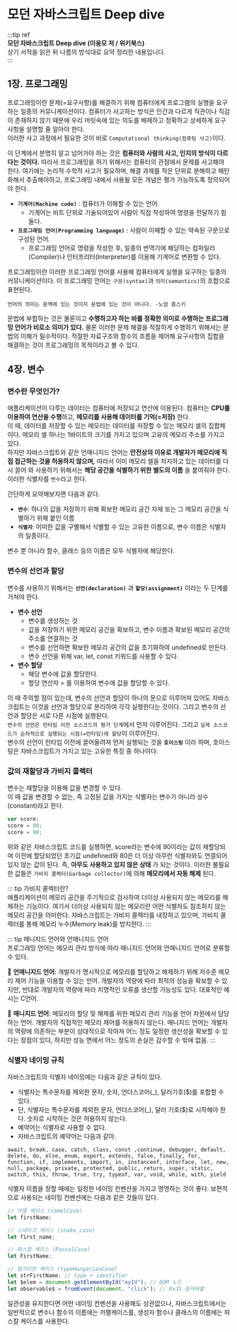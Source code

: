 # 모던 자바스크립트 Deep dive

:::tip ref  
**모던 자바스크립트 Deep dive (이웅모 저 / 위키북스)**  
상기 서적을 읽은 뒤 나름의 방식대로 요약 정리한 내용입니다.  
:::

## 1장. 프로그래밍

프로그래밍이란 문제(=요구사항)를 해결하기 위해 컴퓨터에게 프로그램의 실행을 요구하는 일종의 커뮤니케이션이다. 컴퓨터가 사고하는 방식은 인간과 다르게 직관이나 직감이 존재하지 않기 때문에 우리 머릿속에 있는 의도를 배제하고 정확하고 상세하게 요구사항을 설명할 줄 알아야 한다.  
이러한 사고 과정에서 필요한 것이 비로 `Computational thinking(컴퓨팅 사고)`이다.

이 단계에서 분명히 알고 넘어가야 하는 것은 **컴퓨터와 사람의 사고, 인지의 방식이 다르다는 것이다.** 따라서 프로그래밍을 하기 위해서는 컴퓨터의 관점에서 문제를 사고해야 한다. 여기에는 논리적 수학적 사고가 필요하며, 해결 과제를 작은 단위로 분해하고 패턴화해서 추출해야하고, 프로그래밍 내에서 사용될 모든 개념은 평가 가능하도록 정의되어야 한다.

- **`기계어(Machine code)`** : 컴퓨터가 이해할 수 있는 언어.
  - 기계어는 비트 단위로 기술되어있어 사람이 직접 작성하여 명령을 전달하기 힘들다.
- **`프로그래밍 언어(Programming language)`** : 사람이 이해할 수 있는 약속된 구문으로 구성된 언어.
  - 프로그래밍 언어로 명령을 작성한 후, 일종의 번역기에 해당하는 컴파일러(Compiler)나 인터프리터(Interpreter)를 이용해 기계어로 변환할 수 있다.

프로그래밍이란 이러한 프로그래밍 언어를 사용해 컴퓨터에게 실행을 요구하는 일종의 커뮤니케이션이다. 이 프로그래밍 언어는 `구문(syntax)`과 `의미(semantics)`의 조합으로 표현된다.

```text
언어의 의미는 문맥에 있는 것이지 문법에 있는 것이 아니다. -노엄 촘스키
```

문법에 부합하는 것은 물론이고 **수행하고자 하는 바를 정확한 의미로 수행하는 프로그래밍 언어가 비로소 의미가 있다.** 물론 이러한 문제 해결을 적절하게 수행하기 위해서는 문법의 이해가 필수적이다. 적절한 자료구조와 함수의 흐름을 제어해 요구사항의 집합을 해결하는 것이 프로그래밍의 목적이라고 볼 수 있다.

## 4장. 변수

### 변수란 무엇인가?

애플리케이션이 다루는 데이터는 컴퓨터에 저장되고 연산에 이용된다. 컴퓨터는 **CPU를 이용하여 연산을 수행**하고, **메모리를 사용해 데이터를 기억(=저장)** 한다.  
이 때, 데이터를 저장할 수 있는 메모리는 데이터를 저장할 수 있는 메모리 셀의 집합체이다. 메모리 셀 하나는 1바이트의 크기를 가지고 있으며 고유의 메모리 주소를 가지고 있다.  
하지만 자바스크립트와 같은 언매니지드 언어는 **안전상의 이유로 개발자가 메모리에 직접 접근하는 것을 허용하지 않으며,** 따라서 이미 메모리 셀을 차지하고 있는 데이터를 다시 끌어 와 사용하기 위해서는 **해당 공간을 식별하기 위한 별도의 이름** 을 붙여줘야 한다. 이러한 식별자를 `변수`라고 한다.

간단하게 요약해보자면 다음과 같다.

- **`변수`**: 하나의 값을 저장하기 위해 확보한 메모리 공간 자체 또는 그 메모리 공간을 식별하기 위해 붙인 이름
- **`식별자`**: 어떠한 값을 구별해서 식별할 수 있는 고유한 이름으로, 변수 이름은 식별자의 일종이다.

변수 뿐 아니라 함수, 클래스 등의 이름은 모두 식별자에 해당한다.

### 변수의 선언과 할당

변수를 사용하기 위해서는 **`선언(declaration)`** 과 **`할당(assignment)`** 이라는 두 단계를 거쳐야 한다.

- **변수 선언**
  - 변수를 생성하는 것
  - 값을 저장하기 위한 메모리 공간을 확보하고, 변수 이름과 확보된 메모리 공간의 주소를 연결하는 것
  - 변수를 선언하면 확보한 메모리 공간의 값을 초기화하여 undefined로 만든다.
  - 변수 선언을 위해 var, let, const 키워드를 사용할 수 있다.
- **변수 할당**
  - 해당 변수에 값을 할당한다.
  - 할당 연산자 = 를 이용하여 변수에 값을 할당할 수 있다.

이 때 주의할 점이 있는데, 변수의 선언과 할당이 하나의 문으로 이루어져 있어도 자바스크립트는 이것을 선언과 할당으로 분리하여 각각 실행한다는 것이다. 그리고 변수의 선언과 할당은 서로 다른 시점에 실행된다.  
`변수의 선언은 런타임 이전 소스코드의 평가 단계`에서 먼저 이루어진다. 그리고 `실제 소스코드가 순차적으로 실행되는 시점(=런타임)에 할당`이 이루어진다.  
변수의 선언이 런타임 이전에 끌어올려져 먼저 실행되는 것을 **`호이스팅`** 이라 하며, 호이스팅은 자바스크립트가 가지고 있는 고유한 특징 중 하나이다.

### 값의 재할당과 가비지 콜렉터

변수는 재할당을 이용해 값을 변경할 수 있다.  
이 때 값을 변경할 수 없는, 즉 고정된 값을 가지는 식별자는 변수가 아니라 상수(constant)라고 한다.

```js
var score;
score = 80;
score = 90;
```

위와 같은 자바스크립트 코드를 실행하면, score라는 변수에 90이라는 값이 재할당되며 이전에 할당되었던 초기값 undefined와 80은 더 이상 아무런 식별자와도 연결되어있지 않는 값이 된다. 즉, **아무도 사용하고 있지 않은 상태** 가 되는 것이다. 이러한 불필요한 값들은 `가비지 콜렉터(Garbage collector)`에 의해 **메모리에서 자동 해제** 된다.

::: tip 가비지 콜렉터란?  
애플리케이션이 메모리 공간을 주기적으로 검사하여 더이상 사용되지 않는 메모리를 해제하는 기능이다. 여기서 더이상 사용되지 않는 메모리란 어떤 식별자도 참조하지 않는 메모리 공간을 의미한다. 자바스크립트는 가비지 콜렉터를 내장하고 있으며, 가비지 콜렉터를 통해 메모리 누수(Memory leak)를 방지한다.
:::

::: tip 매니지드 언어와 언매니지드 언어  
프로그래밍 언어는 메모리 관리 방식에 따라 매니지드 언어와 언매니지드 언어로 분류할 수 있다.

📌 **언매니지드 언어**: 개발자가 명시적으로 메모리를 할당하고 해제하기 위해 저수준 메모리 제어 기능을 이용할 수 있는 언어. 개발자의 역량에 따라 최적의 성능을 확보할 수 있지만, 반대로 개발자의 역량에 따라 치명적인 오류를 생산할 가능성도 있다. 대표적인 예시는 C언어.

📌 **매니지드 언어**: 메모리의 할당 및 해제를 위한 메모리 관리 기능을 언어 차원에서 담당하는 언어. 개발자의 직접적인 메모리 제어를 허용하지 않는다. 매니지드 언어는 개발자의 역량에 의존하는 부분이 상대적으로 작아져 어느 정도 일정한 생산성을 확보할 수 있다는 장점이 있다, 하지만 성능 면에서 어느 정도의 손실은 감수할 수 밖에 없음.
:::

### 식별자 네이밍 규칙

자바스크립트의 식별자 네이밍에는 다음과 같은 규칙이 있다.

- 식별자는 특수문자를 제외한 문자, 숫자, 언더스코어(\_), 달러기호($)를 포함할 수 있다.
- 단, 식별자는 특수문자를 제외한 문자, 언더스코어(\_), 달러 기호($)로 시작해야 한다. 숫자로 시작하는 것은 허용하지 않는다.
- 예약어는 식별자로 사용할 수 없다.
- 자바스크립트의 예약어는 다음과 같아.

```text
await, break, case, catch, class, const ,continue, debugger, default, delete, do, else, enum, export, extends, false, finally, for, function, if, implements, import, in, instanceof, interface, let, new, null, package, private, protected, public, return, super, static, switch, this, throw, true, try, typeof, var, void, while, with, yield
```

식별자 이름을 정할 때에는 일정한 네이밍 컨벤션을 가지고 명명하는 것이 좋다. 보편적으로 사용되는 네이밍 컨벤션에는 다음과 같은 것들이 있다.

```js
// 카멜 케이스 (camelCase)
let firstName;

// 스네이크 케이스 (snake_case)
let first_name;

// 파스칼 케이스 (PascalCase)
let FirstName;

// 헝가리안 케이스 (typeHungarianCase)
let strFirstName; // type + identifier
let $elem = document.getElementById("myId"); // DOM 노드
let observable$ = fromEvent(document, "click"); // RxJS 옵저버블
```

일관성을 유지한다면 어떤 네이밍 컨벤션을 사용해도 상관없으나, 자바스크립트에서는 일반적으로 변수나 함수의 이름에는 카멜케이스를, 생성자 함수나 클래스의 이름에는 파스칼 케이스를 사용한다.

